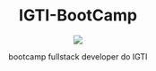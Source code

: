 # <center>IGTI-BootCamp

<center><img src="https://www.igti.com.br/wp-content/uploads/2020/02/D.-Full-Stack.png">

<center><p>bootcamp fullstack developer do IGTI</p>
